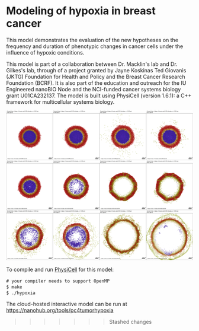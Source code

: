 # Modeling of hypoxia in breast cancer
This model demonstrates the evaluation of the new hypotheses on the frequency and duration of phenotypic changes in cancer cells under the influence of hypoxic conditions.

This model is part of a collaboration between Dr. Macklin's lab and Dr. Gilkes's lab, through of a project granted by Jayne Koskinas Ted Giovanis (JKTG) Foundation for Health and Policy and the Breast Cancer Research Foundation (BCRF). It is also part of the education and outreach for the IU Engineered nanoBIO Node and the NCI-funded cancer systems biology grant U01CA232137. The model is built using PhysiCell (version 1.6.1): a C++ framework for multicellular systems biology.

![alt ensure executable](https://raw.githubusercontent.com/heberlr/Hypoxia_simulator/master/doc/model.png)

To compile and run [PhysiCell](http://physicell.mathcancer.org/) for this model:
```
# your compiler needs to support OpenMP
$ make
$ ./hypoxia
```

The cloud-hosted interactive model can be run at https://nanohub.org/tools/pc4tumorhypoxia
>>>>>>> Stashed changes

